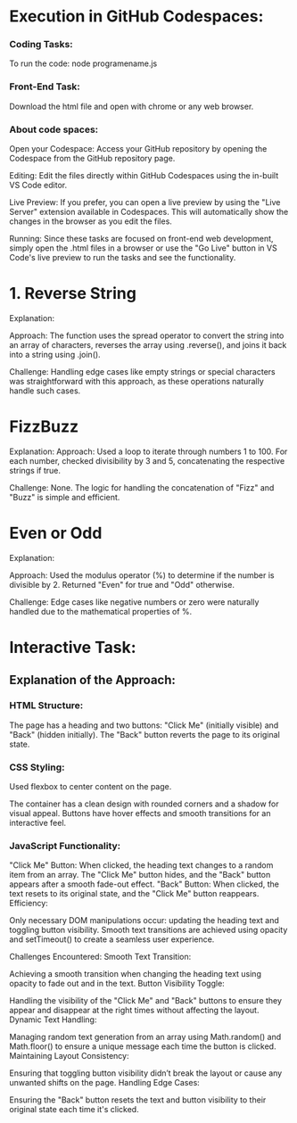 # Execution in GitHub Codespaces:

### Coding Tasks:
To run the code: node programename.js

### Front-End Task:
Download the html file and open with chrome or any web browser.

### About code spaces:
Open your Codespace: Access your GitHub repository by opening the Codespace from the GitHub repository page.

Editing: Edit the files directly within GitHub Codespaces using the in-built VS Code editor.

Live Preview: If you prefer, you can open a live preview by using the "Live Server" extension available in Codespaces. This will automatically show the changes in the browser as you edit the files.

Running: Since these tasks are focused on front-end web development, simply open the .html files in a browser or use the "Go Live" button in VS Code's live preview to run the tasks and see the functionality.

# 1. Reverse String

Explanation:

Approach: The function uses the spread operator to convert the string into an array of characters, reverses the array using .reverse(), and joins it back into a string using .join().

Challenge: Handling edge cases like empty strings or special characters was straightforward with this approach, as these operations naturally handle such cases.

# FizzBuzz

Explanation:
Approach: Used a loop to iterate through numbers 1 to 100. For each number, checked divisibility by 3 and 5, concatenating the respective strings if true.

Challenge: None. The logic for handling the concatenation of "Fizz" and "Buzz" is simple and efficient.

# Even or Odd

Explanation:

Approach: Used the modulus operator (%) to determine if the number is divisible by 2. Returned "Even" for true and "Odd" otherwise.

Challenge: Edge cases like negative numbers or zero were naturally handled due to the mathematical properties of %.

# Interactive Task:

## Explanation of the Approach:

### HTML Structure:

The page has a heading and two buttons: "Click Me" (initially visible) and "Back" (hidden initially). The "Back" button reverts the page to its original state.

### CSS Styling:

Used flexbox to center content on the page.

The container has a clean design with rounded corners and a shadow for visual appeal.
Buttons have hover effects and smooth transitions for an interactive feel.

### JavaScript Functionality:

"Click Me" Button: When clicked, the heading text changes to a random item from an array. The "Click Me" button hides, and the "Back" button appears after a smooth fade-out effect.
"Back" Button: When clicked, the text resets to its original state, and the "Click Me" button reappears.
Efficiency:

Only necessary DOM manipulations occur: updating the heading text and toggling button visibility.
Smooth text transitions are achieved using opacity and setTimeout() to create a seamless user experience.

Challenges Encountered:
Smooth Text Transition:

Achieving a smooth transition when changing the heading text using opacity to fade out and in the text.
Button Visibility Toggle:

Handling the visibility of the "Click Me" and "Back" buttons to ensure they appear and disappear at the right times without affecting the layout.
Dynamic Text Handling:

Managing random text generation from an array using Math.random() and Math.floor() to ensure a unique message each time the button is clicked.
Maintaining Layout Consistency:

Ensuring that toggling button visibility didn’t break the layout or cause any unwanted shifts on the page.
Handling Edge Cases:

Ensuring the "Back" button resets the text and button visibility to their original state each time it's clicked.